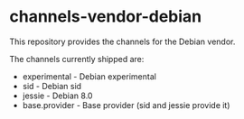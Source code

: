 channels-vendor-debian
======================

This repository provides the channels for the Debian vendor.

The channels currently shipped are:

* experimental - Debian experimental
* sid - Debian sid
* jessie - Debian 8.0
* base.provider - Base provider (sid and jessie provide it)
